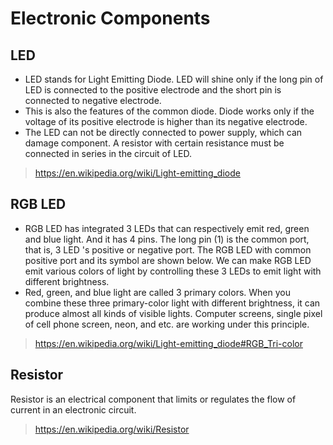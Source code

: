 # Electronic Components

## LED

- LED stands for Light Emitting Diode. LED will shine only if the long pin of LED is connected to the positive electrode and the short pin is connected to negative electrode.
- This is also the features of the common diode. Diode works only if the voltage of its positive electrode is higher than its negative electrode.
- The LED can not be directly connected to power supply, which can damage component. A resistor with certain resistance must be connected in series in the circuit of LED.

> https://en.wikipedia.org/wiki/Light-emitting_diode

## RGB LED

- RGB LED has integrated 3 LEDs that can respectively emit red, green and blue light. And it has 4 pins. The long pin (1) is the common port, that is, 3 LED 's positive or negative port. The RGB LED with common positive port and its symbol are shown below. We can make RGB LED emit various colors of light by controlling these 3 LEDs to emit light with different brightness.
- Red, green, and blue light are called 3 primary colors. When you combine these three primary-color light with different brightness, it can produce almost all kinds of visible lights. Computer screens, single pixel of cell phone screen, neon, and etc. are working under this principle.

> https://en.wikipedia.org/wiki/Light-emitting_diode#RGB_Tri-color

## Resistor

Resistor is an electrical component that limits or regulates the flow of current in an electronic circuit.

> https://en.wikipedia.org/wiki/Resistor
